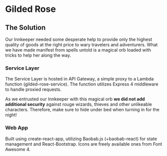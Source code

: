 Gilded Rose
==========================
The Solution
-------------------------
Our Innkeeper needed some desperate help to provide only the highest quality of goods at the right price to wary travelers and adventurers. What we have made manifest from spells untold is a magical orb loaded with tricks to help her along the way.

### Service Layer

The Service Layer is hosted in API Gateway, a simple proxy to a Lambda function (gilded-rose-service). The function utilizes Express 4 middleware to handle proxied requests.

As we entrusted our Innkeeper with this magical orb **we did not add additional security** against rouge wizards, thieves and other unlikeable characters. Therefore, make sure to hide under bed when turning in for the night!


### Web App

Built using create-react-app, utilizing Baobab.js (+baobab-react) for state management and React-Bootstrap. Icons are freely available ones from Font Awesome 4.

